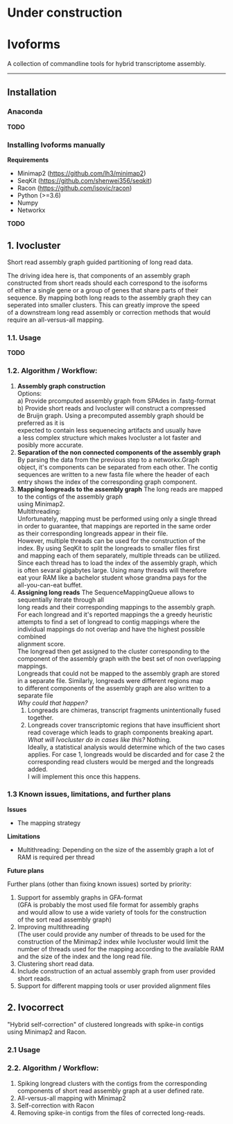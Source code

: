 # Under construction

# Ivoforms

A collection of commandline tools for hybrid transcriptome assembly.
    
--------------------------------------------------------------------

## Installation

### Anaconda

**TODO**

### Installing Ivoforms manually

**Requirements**

- Minimap2 (https://github.com/lh3/minimap2)
- SeqKit (https://github.com/shenwei356/seqkit)
- Racon (https://github.com/isovic/racon)
- Python (>=3.6)
- Numpy
- Networkx

**TODO**

## 1. Ivocluster

Short read assembly graph guided partitioning of long read data.

The driving idea here is, that components of an assembly graph<br>
constructed from short reads should each correspond to the isoforms<br>
of either a single gene or a group of genes that share parts of their<br>
sequence. By mapping both long reads to the assembly graph they can<br>
seperated into smaller clusters. This can greatly improve the speed<br>
of a downstream long read assembly or correction methods that would<br>
require an all-versus-all mapping.

### 1.1. Usage

**TODO**

### 1.2. Algorithm / Workflow:

1. **Assembly graph construction**<br>
   Options:<br>
   a) Provide prcomputed assembly graph from SPAdes in .fastg-format<br>
   b) Provide short reads and Ivocluster will construct a compressed<br>
      de Bruijn graph.
   Using a precomputed assembly graph should be preferred as it is<br>
   expected to contain less sequenecing artifacts and usually have<br>
   a less complex structure which makes Ivocluster a lot faster and<br>
   posibly more accurate.
2. **Separation of the non connected components of the assembly graph**
   By parsing the data from the previous step to a networkx.Graph<br>
   object, it's components can be separated from each other. The contig<br>
   sequences are written to a new fasta file where the header of each<br>
   entry shows the index of the corresponding graph component.
3. **Mapping longreads to the assembly graph**
   The long reads are mapped to the contigs of the assembly graph<br>
   using Minimap2.<br>
   Multithreading:<br>
   Unfortunately, mapping must be performed using only a single thread<br>
   in order to guarantee, that mappings are reported in the same order<br>
   as their corresponding longreads appear in their file.<br>
   However, multiple threads can be used for the construction of the<br>
   index. By using SeqKit to split the longreads to smaller files first<br>
   and mapping each of them separately, multiple threads can be utilized.<br>
   Since each thread has to load the index of the assembly graph, which<br>
   is often sevaral gigabytes large. Using many threads will therefore<br>
   eat your RAM like a bachelor student whose grandma pays for the<br>
   all-you-can-eat buffet.
4. **Assigning long reads**
   The SequenceMappingQueue allows to sequentially iterate through all<br>
   long reads and their corresponding mappings to the assembly graph.<br>
   For each longread and it's reported mappings the a greedy heuristic<br>
   attempts to find a set of longread to contig mappings where the<br>
   individual mappings do not overlap and have the highest possible combined<br>
   alignment score.<br>
   The longread then get assigned to the cluster corresponding to the<br>
   component of the assembly graph with the best set of non overlapping<br>
   mappings.<br>
   Longreads that could not be mapped to the assembly graph are stored<br>
   in a separate file. Similarly, longreads were different regions map<br>
   to different components of the assembly graph are also written to
   a separate file<br>
   *Why could that happen?*
   1. Longreads are chimeras, transcript fragments unintentionally fused<br>
      together.
   2. Longreads cover transcriptomic regions that have insufficient short<br>
      read coverage which leads to graph components breaking apart.
   *What will Ivocluster do in cases like this?*
    Nothing.<br>
    Ideally, a statistical analysis would determine which of the two cases<br>
    applies. For case 1, longreads would be discarded and for case 2 the<br>
    corresponding read clusters would be merged and the longreads added.<br>
    I will implement this once this happens.

### 1.3 Known issues, limitations, and further plans

**Issues**
- The mapping strategy

**Limitations**
- Multithreading: Depending on the size of the assembly graph a lot of RAM
                  is required per thread

**Future plans**

Further plans (other than fixing known issues) sorted by priority:

1. Support for assembly graphs in GFA-format<br>
   (GFA is probably the most used file format for assembly graphs<br>
   and would allow to use a wide variety of tools for the construction<br>
   of the sort read assembly graph)
2. Improving multithreading<br>
   (The user could provide any number of threads to be used for the<br>
   construction of the Minimap2 index while Ivocluster would limit the<br>
   number of threads used for the mapping according to the available RAM<br>
   and the size of the index and the long read file.
3. Clustering short read data.<br>
4. Include construction of an actual assembly graph from user provided<br>
   short reads.
5. Support for different mapping tools or user provided alignment files

## 2. Ivocorrect

"Hybrid self-correction" of clustered longreads with spike-in contigs<br>
using Minimap2 and Racon.

### 2.1 Usage

### 2.2. Algorithm / Workflow:

1. Spiking longread clusters with the contigs from the corresponding<br>
   components of short read assembly graph at a user defined rate.
2. All-versus-all mapping with Minimap2
3. Self-correction with Racon
4. Removing spike-in contigs from the files of corrected long-reads.
                        
